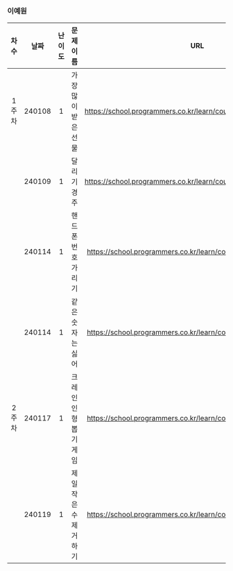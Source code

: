 
### 이예원
|차수|날짜|난이도|문제 이름|URL|비고|
|:----:|:----:|:----:|:----:|:----:|:----:|
|1주차|240108|1|가장 많이 받은 선물|https://school.programmers.co.kr/learn/courses/30/lessons/258712|2024 KAKAO WINTER INTERNSHIP|
||240109|1|달리기 경주|https://school.programmers.co.kr/learn/courses/30/lessons/178871|HashMap|
||240114|1|핸드폰 번호 가리기|https://school.programmers.co.kr/learn/courses/30/lessons/12948||
||240114|1|같은 숫자는 싫어|https://school.programmers.co.kr/learn/courses/30/lessons/12906|Stack,Queue|
|2주차|240117|1|크레인 인형뽑기 게임|https://school.programmers.co.kr/learn/courses/30/lessons/64061|2019 카카오 개발자 겨울 인턴십|
||240119|1|제일 작은 수 제거하기|https://school.programmers.co.kr/learn/courses/30/lessons/12935||
